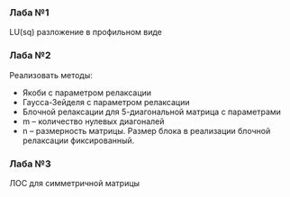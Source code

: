 ### Лаба №1  
LU(sq) разложение в профильном виде  
### Лаба №2  
Реализовать методы:
+ Якоби с параметром релаксации
+ Гаусса-Зейделя с параметром релаксации 
+ Блочной релаксации 
для 5-диагональной матрица с параметрами 
+ m – количество нулевых диагоналей
+ n – размерность матрицы. 
Размер блока в реализации блочной релаксации фиксированный.
### Лаба №3
ЛОС для симметричной матрицы